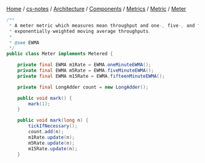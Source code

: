 [Home](https://mengxianbin.github.io) /
[cs-notes](https://mengxianbin.github.io/cs-notes/site) /
[Architecture](https://mengxianbin.github.io/cs-notes/site/Architecture) /
[Components](https://mengxianbin.github.io/cs-notes/site/Architecture/Components) /
[Metrics](https://mengxianbin.github.io/cs-notes/site/Architecture/Components/Metrics) /
[Metric](https://mengxianbin.github.io/cs-notes/site/Architecture/Components/Metrics/Metric) /
[Meter](https://mengxianbin.github.io/cs-notes/site/Architecture/Components/Metrics/Metric/Meter)

```java
/**
 * A meter metric which measures mean throughput and one-, five-, and fifteen-minute
 * exponentially-weighted moving average throughputs.
 *
 * @see EWMA
 */
public class Meter implements Metered {
```

```java
    private final EWMA m1Rate = EWMA.oneMinuteEWMA();
    private final EWMA m5Rate = EWMA.fiveMinuteEWMA();
    private final EWMA m15Rate = EWMA.fifteenMinuteEWMA();

    private final LongAdder count = new LongAdder();

    public void mark() {
        mark(1);
    }

    public void mark(long n) {
        tickIfNecessary();
        count.add(n);
        m1Rate.update(n);
        m5Rate.update(n);
        m15Rate.update(n);
    }
```

